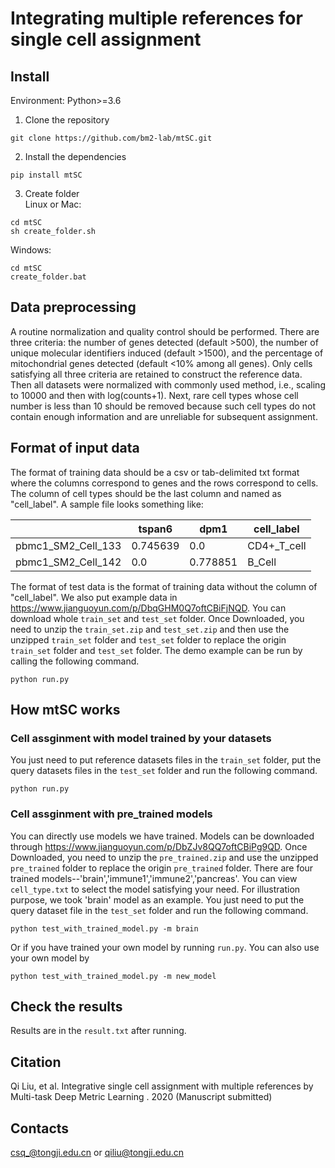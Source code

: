 # Integrating multiple references for single cell assignment
## Install
Environment: Python>=3.6
1. Clone the repository
```
git clone https://github.com/bm2-lab/mtSC.git  
```
2. Install the dependencies
```
pip install mtSC
```
3. Create folder  
Linux or Mac:
```
cd mtSC
sh create_folder.sh
```
  Windows:
```
cd mtSC
create_folder.bat
```
## Data preprocessing
A routine normalization and quality control should be performed. There are three criteria: the number of genes detected (default >500), the number of unique molecular identifiers induced (default >1500), and the percentage of mitochondrial genes detected (default <10% among all genes). Only cells satisfying all three criteria are retained to construct the reference data. Then all datasets were normalized with commonly used method, i.e., scaling to 10000 and then with log(counts+1). Next, rare cell types whose cell number is less than 10 should be removed because such cell types do not contain enough information and are unreliable for subsequent assignment.
## Format of input data
The format of training data should be a csv or tab-delimited txt format where the columns correspond to genes and the rows correspond to cells. The column of cell types should be the last column and named as "cell_label". A sample file looks something like:

|   | tspan6 | dpm1 | cell_label |
| ------------- | ------------- |------------- | ------------- |
| pbmc1_SM2_Cell_133  | 0.745639  |0.0  |CD4+_T_cell |
| pbmc1_SM2_Cell_142  | 0.0  |0.778851  |B_Cell  |

The format of test data is the format of training data without the column of "cell_label". We also put example data in https://www.jianguoyun.com/p/DbqGHM0Q7oftCBiFjNQD. You can download whole `train_set` and `test_set` folder. Once Downloaded, you need to unzip the `train_set.zip` and `test_set.zip` and then  use the unzipped `train_set` folder and `test_set` folder to replace the origin `train_set` folder and `test_set` folder. The demo example can be run by calling the following command.
```
python run.py
```
## How mtSC works
### Cell assginment with model trained by your datasets
You just need to put reference datasets files in the `train_set` folder, put the query datasets files in the `test_set` folder and run the following command.
```
python run.py
```
### Cell assginment with pre_trained models
You can directly use models we have trained. Models can be downloaded through https://www.jianguoyun.com/p/DbZJv8QQ7oftCBiPg9QD. Once Downloaded, you need to unzip the `pre_trained.zip`  and use the unzipped `pre_trained` folder to replace the origin `pre_trained` folder. There are four trained models--'brain','immune1','immune2','pancreas'. You can view `cell_type.txt`  to select the model satisfying your need. For illustration purpose, we took 'brain' model as an example. You just need to put the query dataset file in the `test_set` folder and run the following command.
```
python test_with_trained_model.py -m brain
```
Or if you have trained your own model by running `run.py`. You can also use your own model by
```
python test_with_trained_model.py -m new_model
```

 ## Check the results
 Results are in the `result.txt`  after running.
## Citation  
Qi Liu, et al. Integrative single cell assignment with multiple references by Multi-task Deep Metric Learning
. 2020 (Manuscript submitted)  
## Contacts  
csq_@tongji.edu.cn or qiliu@tongji.edu.cn

